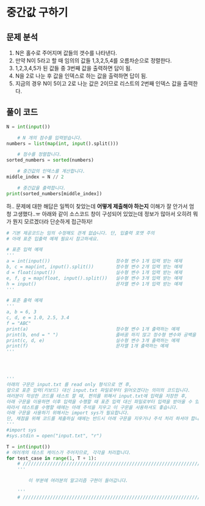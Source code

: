 # 중간값 구하기

## 문제 분석
1. N은 홀수로 주어지며 값들의 갯수를 나타낸다.
2. 만약 N이 5라고 할 때 임의의 값들 1,3,2,5,4를 오름차순으로 정렬한다.
3. 1,2,3,4,5가 된 값들 중 3번째 값을 출력하면 답이 됨.
4. N을 2로 나눈 후 값을 인덱스로 하는 값을 출력하면 답이 됨.
5. 지금의 경우 N이 5이고 2로 나눈 값은 2이므로 리스트의 2번째 인덱스 값을 출력한다.
## 풀이 코드

```python
N = int(input())

    # N 개의 점수를 입력받습니다.
numbers = list(map(int, input().split()))

    # 점수를 정렬합니다.
sorted_numbers = sorted(numbers)

    # 중간값의 인덱스를 계산합니다.
middle_index = N // 2

    # 중간값을 출력합니다.
print(sorted_numbers[middle_index])
```

하.. 문제에 대한 해답은 일찍이 찾았는데 **어떻게 제출해야 하는지** 이해가 잘 안가서 엄청 고생했다..ㅠ
아래와 같이 소스코드 창이 구성되어 있었는데 정보가 많아서 오히려 뭐가 뭔지 모르겠더라
단순하게 접근하자!
```python
# 기본 제공코드는 임의 수정해도 관계 없습니다. 단, 입출력 포맷 주의
# 아래 표준 입출력 예제 필요시 참고하세요.

# 표준 입력 예제
'''
a = int(input())                        정수형 변수 1개 입력 받는 예제
b, c = map(int, input().split())        정수형 변수 2개 입력 받는 예제 
d = float(input())                      실수형 변수 1개 입력 받는 예제
e, f, g = map(float, input().split())   실수형 변수 3개 입력 받는 예제
h = input()                             문자열 변수 1개 입력 받는 예제
'''

# 표준 출력 예제
'''
a, b = 6, 3
c, d, e = 1.0, 2.5, 3.4
f = "ABC"
print(a)                                정수형 변수 1개 출력하는 예제
print(b, end = " ")                     줄바꿈 하지 않고 정수형 변수와 공백을 출력하는 예제
print(c, d, e)                          실수형 변수 3개 출력하는 예제
print(f)                                문자열 1개 출력하는 예제
'''




'''
아래의 구문은 input.txt 를 read only 형식으로 연 후,
앞으로 표준 입력(키보드) 대신 input.txt 파일로부터 읽어오겠다는 의미의 코드입니다.
여러분이 작성한 코드를 테스트 할 때, 편의를 위해서 input.txt에 입력을 저장한 후,
아래 구문을 이용하면 이후 입력을 수행할 때 표준 입력 대신 파일로부터 입력을 받아올 수 있습니다.
따라서 테스트를 수행할 때에는 아래 주석을 지우고 이 구문을 사용하셔도 좋습니다.
아래 구문을 사용하기 위해서는 import sys가 필요합니다.
단, 채점을 위해 코드를 제출하실 때에는 반드시 아래 구문을 지우거나 주석 처리 하셔야 합니다.
'''
#import sys
#sys.stdin = open("input.txt", "r")

T = int(input())
# 여러개의 테스트 케이스가 주어지므로, 각각을 처리합니다.
for test_case in range(1, T + 1):
    # ///////////////////////////////////////////////////////////////////////////////////
    '''

        이 부분에 여러분의 알고리즘 구현이 들어갑니다.

    '''
    # ///////////////////////////////////////////////////////////////////////////////////
```